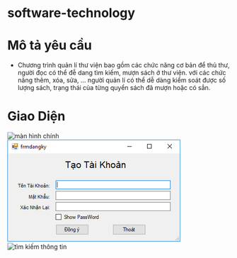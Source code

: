 # software-technology
# Mô tả yêu cầu
- Chương trình quản lí thư viện bao gồm các chức năng cơ bản để thủ thư, người đọc có thể đễ dang tìm kiếm, mượn sách ở thư viện.
với các chức năng thêm, xóa, sửa, …
người quản lí có thể dễ dàng kiểm soát được số lượng sách, trạng thái của từng quyển sách đã mượn hoặc có sẳn.
# Giao Diện
![màn hình chính]()
![mô tả](dky.png)
![tìm kiếm thông tin]()

 
